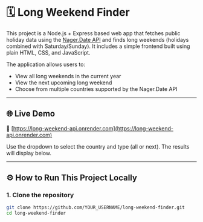 # 🗓️ Long Weekend Finder

This project is a Node.js + Express based web app that fetches public holiday data using the [Nager.Date API](https://date.nager.at) and finds long weekends (holidays combined with Saturday/Sunday). It includes a simple frontend built using plain HTML, CSS, and JavaScript.

The application allows users to:
- View all long weekends in the current year
- View the next upcoming long weekend
- Choose from multiple countries supported by the Nager.Date API

---

## 🌐 Live Demo

🔗 [https://long-weekend-api.onrender.com](https://long-weekend-api.onrender.com)

Use the dropdown to select the country and type (all or next). The results will display below.

---

## ⚙️ How to Run This Project Locally

### 1. Clone the repository
```bash
git clone https://github.com/YOUR_USERNAME/long-weekend-finder.git
cd long-weekend-finder
